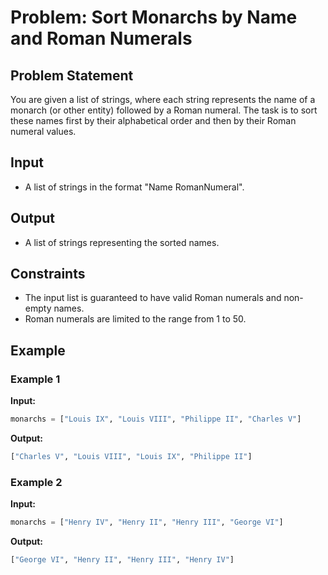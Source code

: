 # Problem: Sort Monarchs by Name and Roman Numerals

## Problem Statement
You are given a list of strings, where each string represents the name of a monarch (or other entity) followed by a Roman numeral. The task is to sort these names first by their alphabetical order and then by their Roman numeral values.

## Input
- A list of strings in the format "Name RomanNumeral".

## Output
- A list of strings representing the sorted names.

## Constraints
- The input list is guaranteed to have valid Roman numerals and non-empty names.
- Roman numerals are limited to the range from 1 to 50.

## Example

### Example 1
**Input:**
```python
monarchs = ["Louis IX", "Louis VIII", "Philippe II", "Charles V"]
```
**Output:**
```python
["Charles V", "Louis VIII", "Louis IX", "Philippe II"]
```

### Example 2
**Input:**
```python
monarchs = ["Henry IV", "Henry II", "Henry III", "George VI"]
```
**Output:**
```python
["George VI", "Henry II", "Henry III", "Henry IV"]
```
